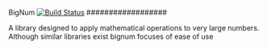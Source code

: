 BigNum [![Build Status](https://travis-ci.org/Syntaf/bignum.svg?branch=master)](https://travis-ci.org/Syntaf/bignum)
##################

A library designed to apply mathematical operations to very large numbers. Although similar libraries exist bignum focuses of ease of use


